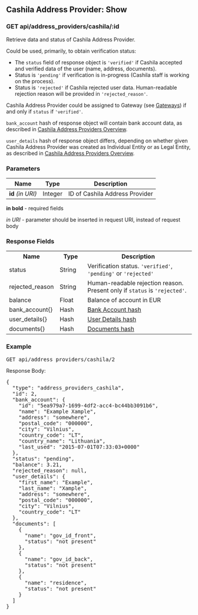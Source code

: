 ## Cashila Address Provider: Show
### GET api/address_providers/cashila/:id

Retrieve data and status of Cashila Address Provider.

Could be used, primarily, to obtain verification status:

* The `status` field of response object is `'verified'` if Cashila accepted and verified data of the user (name, address, documents).
* Status is `'pending'` if verification is in-progress (Cashila staff is working on the process).
* Status is `'rejected'` if Cashila rejected user data. Human-readable rejection reason will be provided in `'rejected_reason'`.

Cashila Address Provider could be assigned to Gateway (see [Gateways](/docs/reference/gateways/overview)) if and only if `status` if `'verified'`.

`bank_account` hash of response object will contain bank account data, as described in [Cashila Address Providers Overview](/docs/reference/cashila_address_provider/overview).

`user_details` hash of response object differs, depending on whether given Cashila Address Provider was created as Individual Entity or as Legal Entity, as described in [Cashila Address Providers Overview](/docs/reference/cashila_address_provider/overview).

### Parameters

| Name           | Type    | Description
| ---            | ---     | ---
|**id** *(in URI)* | Integer | ID of Cashila Address Provider

**in bold** - required fields

*in URI* - parameter should be inserted in request URI, instead of request body

### Response Fields

<table>
  <tr>
    <th style="width: 24%">Name
    <th style="width: 15%">Type
    <th>Description
  </tr>
  <tr>
    <td>status
    <td>String
    <td>Verification status. <code>'verified'</code>, <code>'pending'</code> or <code>'rejected'</code>
  </tr>
  <tr>
    <td>rejected_reason
    <td>String
    <td>Human-readable rejection reason. Present only if <code>status</code> is <code>'rejected'</code>.
  </tr>
  <tr>
    <td>balance
    <td>Float
    <td>Balance of account in EUR
  </tr>
  <tr>
    <td>bank_account{}
    <td>Hash
    <td><a href="/docs/reference/cashila_address_provider/overview">Bank Account hash</a>
  </tr>
  <tr>
    <td>user_details{}
    <td>Hash
    <td><a href="/docs/reference/cashila_address_provider/overview">User Details hash</a>
  </tr>
  <tr>
    <td>documents{}
    <td>Hash
    <td><a href="/docs/reference/cashila_address_provider/overview">Documents hash</a>
  </tr>
</table>  

### Example

<pre>GET api/address_providers/cashila/2</pre>

Response Body:

<pre>{
  "type": "address_providers_cashila",
  "id": 2,
  "bank_account": {
    "id": "5ea979a7-1699-4df2-acc4-bc44bb3091b6",
    "name": "Example Xample",
    "address": "somewhere",
    "postal_code": "000000",
    "city": "Vilnius",
    "country_code": "LT",
    "country_name": "Lithuania",
    "last_used": "2015-07-01T07:33:03+0000"
  },
  "status": "pending",
  "balance": 3.21,
  "rejected_reason": null,
  "user_details": {
    "first_name": "Example",
    "last_name": "Xample",
    "address": "somewhere",
    "postal_code": "000000",
    "city": "Vilnius",
    "country_code": "LT"
  },
  "documents": [
    {
      "name": "gov_id_front",
      "status": "not present"
    },
    {
      "name": "gov_id_back",
      "status": "not present"
    },
    {
      "name": "residence",
      "status": "not present"
    }
  ]
}</pre>
